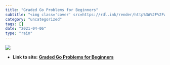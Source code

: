 ```yaml
---
title: "Graded Go Problems for Beginners"
subtitle: "<img class='cover' src=https://rdl.ink/render/http%3A%2F%2Fwww.kiseido.com%2FBegin.htm>"
category: "uncategorized"
tags: []
date: "2021-04-06"
type: "rain"
---
```

<img class="cover" src=https://rdl.ink/render/http%3A%2F%2Fwww.kiseido.com%2FBegin.htm>


* **Link to site:** **[Graded Go Problems for Beginners](http://www.kiseido.com/Begin.htm)**